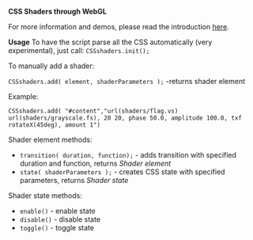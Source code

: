 **CSS Shaders through WebGL**

For more information and demos, please read the introduction <a href="http://experiments.hertzen.com/css-shaders/index.html">here</a>.

**Usage**
To have the script parse all the CSS automatically (very experimental), just call:
`CSSshaders.init();`

To manually add a shader:

`CSSshaders.add( element, shaderParameters );` -returns shader element

Example:

`CSSshaders.add( "#content","url(shaders/flag.vs) url(shaders/grayscale.fs), 20 20, phase 50.0, amplitude 100.0, txf rotateX(45deg), amount 1")`

Shader element methods:

 - `transition( duration, function);` - adds transition with specified duration and function, returns *Shader element*
 - `state( shaderParameters );` - creates CSS state with specified parameters, returns *Shader state*

Shader state methods:
 - `enable()` - enable state
 - `disable()` - disable state
 - `toggle()` - toggle state

